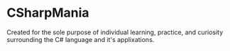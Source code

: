 # CSharpMania

Created for the sole purpose of individual learning, practice, and curiosity <br/>
surrounding the C# language and it's applixations.
